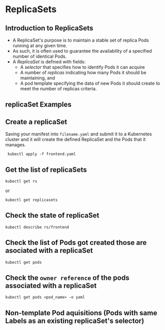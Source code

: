 # ReplicaSets

## Introduction to ReplicaSets
   - A ReplicaSet's purpose is to maintain a stable set of replica Pods running at any given time. 
   - As such, it is often used to guarantee the availability of a specified number of identical Pods.
   - A *ReplicaSet* is defined with fields:
     - A *selector* that specifies how to identify Pods it can acquire
     - A number of *replicas* indicating how many Pods it should be maintaining, and 
     - A pod template specifying the data of new Pods it should create to meet the number of replicas criteria.
 
## replicaSet Examples

## Create a replicaSet
   Saving your manifest into `filename.yaml` and submit it to a Kubernetes cluster and it will create the defined ReplicaSet and the Pods that it manages.
   
   ```
    kubectl apply -f frontend.yaml

   ```

## Get the list of replicaSets
   
   ```
   kubectl get rs

   ```
   or 

   ```
   kubectl get replicasets
   
   ```
## Check the state of replicaSet

   ```
   kubectl describe rs/frontend

   ```
## Check the list of Pods got created those are asociated with a replicaSet

   ```
   kubectl get pods
   
   ```

## Check the `owner reference` of the pods associated with a replicaSet

   ```
   kubectl get pods <pod_name> -o yaml
   
   ```

## Non-template Pod aquisitions (Pods with same Labels as an existing replicaSet's selector)

